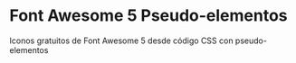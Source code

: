 # Font Awesome 5 Pseudo-elementos
Iconos gratuitos de Font Awesome 5 desde código CSS con pseudo-elementos
